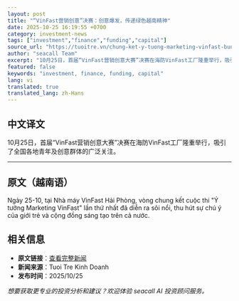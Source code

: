 ```yaml
---
layout: post
title: "“VinFast营销创意”决赛：创意爆发，传递绿色越南精神"
date: 2025-10-25 16:19:55 +0700
category: investment-news
tags: ["investment","finance","funding","capital"]
source_url: "https://tuoitre.vn/chung-ket-y-tuong-marketing-vinfast-bung-no-sang-tao-lan-toa-tinh-than-viet-nam-xanh-20251025212514825.htm"
author: "seacall Team"
excerpt: "10月25日，首届“VinFast营销创意大赛”决赛在海防VinFast工厂隆重举行，吸引了全国各地青年及创意群体的广泛关注。..."
featured: false
keywords: "investment, finance, funding, capital"
lang: vi
translated: true
translated_lang: zh-Hans
---
```


## 中文译文

10月25日，首届“VinFast营销创意大赛”决赛在海防VinFast工厂隆重举行，吸引了全国各地青年及创意群体的广泛关注。

---

## 原文（越南语）

Ngày 25-10, tại Nhà máy VinFast Hải Phòng, vòng chung kết cuộc thi "Ý tưởng Marketing VinFast" lần thứ nhất đã diễn ra sôi nổi, thu hút sự chú ý của giới trẻ và cộng đồng sáng tạo trên cả nước.

## 相关信息

- **原文链接**：[查看完整新闻](https://tuoitre.vn/chung-ket-y-tuong-marketing-vinfast-bung-no-sang-tao-lan-toa-tinh-than-viet-nam-xanh-20251025212514825.htm)
- **新闻来源**：Tuoi Tre Kinh Doanh
- **发布时间**：2025/10/25

*想要获取更专业的投资分析和建议？欢迎体验 seacall AI 投资顾问服务。*